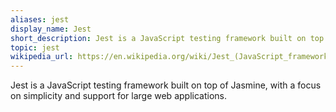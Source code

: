 ```yaml
---
aliases: jest
display_name: Jest
short_description: Jest is a JavaScript testing framework built on top of Jasmine.
topic: jest
wikipedia_url: https://en.wikipedia.org/wiki/Jest_(JavaScript_framework)
---
```

Jest is a JavaScript testing framework built on top of Jasmine, with a focus on simplicity and support for large web applications.
